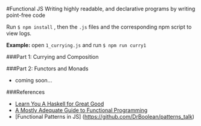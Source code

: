 #Functional JS
Writing highly readable, and declarative programs by writing point-free code

Run `$ npm install`
, then the `.js` files and the corresponding npm script to view logs.

**Example:** open `1_currying.js` and run `$ npm run curry1` 

###Part 1: Currying and Composition

###Part 2: Functors and Monads
- coming soon...

###References
- [Learn You A Haskell for Great Good](http://learnyouahaskell.com/chapters)
- [A Mostly Adequate Guide to Functional Programming](https://github.com/MostlyAdequate/mostly-adequate-guide)
- [Functional Patterns in JS] (https://github.com/DrBoolean/patterns_talk)
